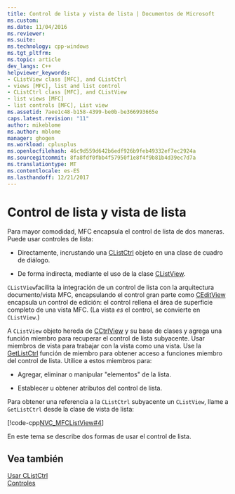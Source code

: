 ```yaml
---
title: Control de lista y vista de lista | Documentos de Microsoft
ms.custom: 
ms.date: 11/04/2016
ms.reviewer: 
ms.suite: 
ms.technology: cpp-windows
ms.tgt_pltfrm: 
ms.topic: article
dev_langs: C++
helpviewer_keywords:
- CListView class [MFC], and CListCtrl
- views [MFC], list and list control
- CListCtrl class [MFC], and CListView
- list views [MFC]
- list controls [MFC], List view
ms.assetid: 7aee1c48-b158-4399-be0b-be366993665e
caps.latest.revision: "11"
author: mikeblome
ms.author: mblome
manager: ghogen
ms.workload: cplusplus
ms.openlocfilehash: 46c9d559d642b6edf926b9feb49332ef7ec2924a
ms.sourcegitcommit: 8fa8fdf0fbb4f57950f1e8f4f9b81b4d39ec7d7a
ms.translationtype: MT
ms.contentlocale: es-ES
ms.lasthandoff: 12/21/2017
---
```

# <a name="list-control-and-list-view"></a>Control de lista y vista de lista
Para mayor comodidad, MFC encapsula el control de lista de dos maneras. Puede usar controles de lista:  
  
-   Directamente, incrustando una [CListCtrl](../mfc/reference/clistctrl-class.md) objeto en una clase de cuadro de diálogo.  
  
-   De forma indirecta, mediante el uso de la clase [CListView](../mfc/reference/clistview-class.md).  
  
 `CListView`facilita la integración de un control de lista con la arquitectura documento/vista MFC, encapsulando el control gran parte como [CEditView](../mfc/reference/ceditview-class.md) encapsula un control de edición: el control rellena el área de superficie completo de una vista MFC. (La vista *es* el control, se convierte en `CListView`.)  
  
 A `CListView` objeto hereda de [CCtrlView](../mfc/reference/cctrlview-class.md) y su base de clases y agrega una función miembro para recuperar el control de lista subyacente. Usar miembros de vista para trabajar con la vista como una vista. Use la [GetListCtrl](../mfc/reference/clistview-class.md#getlistctrl) función de miembro para obtener acceso a funciones miembro del control de lista. Utilice a estos miembros para:  
  
-   Agregar, eliminar o manipular "elementos" de la lista.  
  
-   Establecer u obtener atributos del control de lista.  
  
 Para obtener una referencia a la `CListCtrl` subyacente un `CListView`, llame a `GetListCtrl` desde la clase de vista de lista:  
  
 [!code-cpp[NVC_MFCListView#4](../atl/reference/codesnippet/cpp/list-control-and-list-view_1.cpp)]  
  
 En este tema se describe dos formas de usar el control de lista.  
  
## <a name="see-also"></a>Vea también  
 [Usar CListCtrl](../mfc/using-clistctrl.md)   
 [Controles](../mfc/controls-mfc.md)

